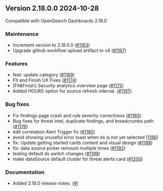 ## Version 2.18.0.0 2024-10-28

Compatible with OpenSearch Dashboards 2.18.0

### Maintenance
* Increment version to 2.18.0.0 ([#1163](https://github.com/opensearch-project/security-analytics-dashboards-plugin/pull/1163))
* Upgrade github workflow upload artifact to v4 ([#1167](https://github.com/opensearch-project/security-analytics-dashboards-plugin/pull/1167))

### Features
* feat: update category ([#1169](https://github.com/opensearch-project/security-analytics-dashboards-plugin/pull/1169))
* Fit and Finish UX Fixes ([#1174](https://github.com/opensearch-project/security-analytics-dashboards-plugin/pull/1174))
* [Fit&Finish] Security analytics overview page ([#1175](https://github.com/opensearch-project/security-analytics-dashboards-plugin/pull/1175))
* Added HOURS option for source refresh interval. ([#1197](https://github.com/opensearch-project/security-analytics-dashboards-plugin/pull/1197))

### Bug fixes
* Fix findings page crash and rule severity correctness ([#1160](https://github.com/opensearch-project/security-analytics-dashboards-plugin/pull/1160))
* Bug fixes for threat intel, duplicate findings, and breadcrumbs path ([#1176](https://github.com/opensearch-project/security-analytics-dashboards-plugin/pull/1176))
* edit correlation Alert Trigger fix ([#1180](https://github.com/opensearch-project/security-analytics-dashboards-plugin/pull/1180))
* avoid showing unuseful error toast when ds is not yet selected ([1186](https://github.com/opensearch-project/security-analytics-dashboards-plugin/pull/1186))
* fix: Update getting started cards content and visual design ([#1188](https://github.com/opensearch-project/security-analytics-dashboards-plugin/pull/1188))
* fix: data source picker remount multiple times ([#1192](https://github.com/opensearch-project/security-analytics-dashboards-plugin/pull/1192))
* testing default ds switch changes ([#1199](https://github.com/opensearch-project/security-analytics-dashboards-plugin/pull/1199))
* make dataSource default cluster for threat alerts card ([#1200](https://github.com/opensearch-project/security-analytics-dashboards-plugin/pull/1200))

### Documentation
* Added 2.18.0 release notes. ([#]())
